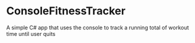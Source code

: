 # ConsoleFitnessTracker
A simple C# app that uses the console to track a running total of workout time until user quits
